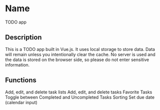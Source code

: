 # Name
TODO app

## Description
This is a TODO app built in Vue.js.
It uses local storage to store data.
Data will remain unless you intentionally clear the cache.
No server is used and the data is stored on the browser side, so please do not enter sensitive information.

## Functions
Add, edit, and delete task lists
Add, edit, and delete tasks
Favorite Tasks
Toggle between Completed and Uncompleted Tasks
Sorting
Set due date (calendar input)
